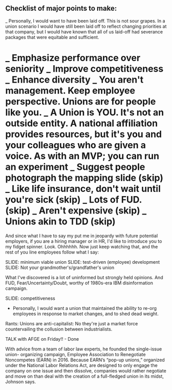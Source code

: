 
## Checklist of major points to make:

_ Personally, I would want to have been laid off. This is not sour grapes. In a union scenario I would have still been laid off to reflect changing priorities at that company, but I would have known that all of us laid-off had severance packages that were equitable and sufficient.


_ Emphasize performance over seniority
_ Improve competitiveness
_ Enhance diversity
_ You aren't management. Keep employee perspective. Unions are for people like you.
_ A Union is YOU. It's not an outside entity. A national affiliation provides resources, but it's you and your colleagues who are given a voice. As with an MVP; you can run an experiment
_ Suggest people photograph the mapping slide (skip)
_ Like life insurance, don't wait until you're sick (skip)
_ Lots of FUD. (skip)
_ Aren't expensive (skip)
_ Unions akin to TDD (skip)
======

And since what I have to say my put me in jeopardy with future potential employers, if you are a hiring manager or in HR, I'd like to introduce you to my fidget spinner. Look. Ohhhhhh. Now just keep watching that, and the rest of you line employees follow what I say:

SLIDE: minimum viable union
SLIDE: test-driven (employee) development
SLIDE: Not your grandmother's/grandfather's union

What I've discovered is a lot of uninformed but strongly held opinions. And FUD, Fear/Uncertainty/Doubt, worthy of 1980s-era IBM disinformation campaign.

SLIDE: competitiveness
- Personally, I would want a union that maintained the ability to re-org employees in response to market changes, and to shed dead weight. 

Rants: Unions are anti-capitalist: No they're just a market force countervailing the collusion between industrialists.

TALK with AFGE on Friday!! - Done

With advice from a team of labor law experts, he founded the single-issue union- organizing campaign, Employee Association to Renegotiate Noncompetes (EARN) in 2016. Because EARN’s “pop-up unions,” organized under the National Labor Relations Act, are designed to only engage the company on one issue and then dissolve, companies would rather negotiate and move on than deal with the creation of a full-fledged union in its midst, Johnson says.


